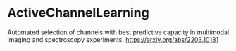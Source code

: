 # ActiveChannelLearning
Automated selection of channels with best predictive capacity in multimodal imaging and spectroscopy experiments. https://arxiv.org/abs/2203.10181
